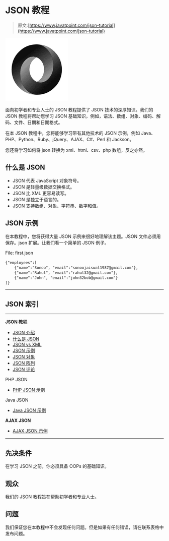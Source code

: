 # JSON 教程

> 原文:[https://www.javatpoint.com/json-tutorial](https://www.javatpoint.com/json-tutorial)

![JSON tutorial](img/8a6def393b3d09532fc1f43c6ddb2749.png)

面向初学者和专业人士的 JSON 教程提供了 JSON 技术的深厚知识。我们的 JSON 教程将帮助您学习 JSON 基础知识，例如，语法、数组、对象、编码、解码、文件、日期和日期格式。

在本 JSON 教程中，您将能够学习带有其他技术的 JSON 示例，例如 Java、PHP、Python、Ruby、jQuery、AJAX、C#、Perl 和 Jackson。

您还将学习如何将 json 转换为 xml、html、csv、php 数组，反之亦然。

## 什么是 JSON

*   JSON 代表 JavaScript 对象符号。
*   JSON 是轻量级数据交换格式。
*   JSON 比 XML 更容易读写。
*   JSON 是独立于语言的。
*   JSON 支持数组、对象、字符串、数字和值。

## JSON 示例

在本教程中，您将获得大量 JSON 示例来很好地理解该主题。JSON 文件必须用保存。json 扩展。让我们看一个简单的 JSON 例子。

File: first.json

```
{"employees":[
    {"name":"Sonoo", "email":"sonoojaiswal1987@gmail.com"},
    {"name":"Rahul", "email":"rahul32@gmail.com"},
    {"name":"John", "email":"john32bob@gmail.com"}
]}

```

* * *

## JSON 索引

* * *

**JSON 教程**

*   [JSON 介绍](json-tutorial)
*   [什么是 JSON](what-is-json)
*   [JSON vs XML](json-vs-xml)
*   [JSON 示例](json-example)
*   [JSON 对象](json-object)
*   [JSON 阵列](json-array)
*   [JSON 评论](json-comments)

PHP JSON

*   [PHP JSON 示例](php-json-example)

Java JSON

*   [Java JSON 示例](java-json-example)

**AJAX JSON**

*   [AJAX JSON 示例](ajax-json-example)

* * *

## 先决条件

在学习 JSON 之前，你必须具备 OOPs 的基础知识。

## 观众

我们的 JSON 教程旨在帮助初学者和专业人士。

## 问题

我们保证您在本教程中不会发现任何问题。但是如果有任何错误，请在联系表格中发布问题。